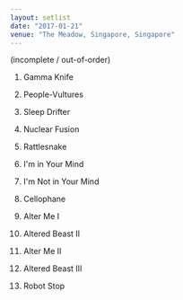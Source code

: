 ```yaml
---
layout: setlist
date: "2017-01-21"
venue: "The Meadow, Singapore, Singapore"
---
```


(incomplete / out-of-order)

 1. Gamma Knife

 2. People-Vultures

 3. Sleep Drifter

 4. Nuclear Fusion

 5. Rattlesnake

 6. I'm in Your Mind

 7. I'm Not in Your Mind

 8. Cellophane

 9. Alter Me I

10. Altered Beast II

11. Alter Me II

12. Altered Beast III

13. Robot Stop

